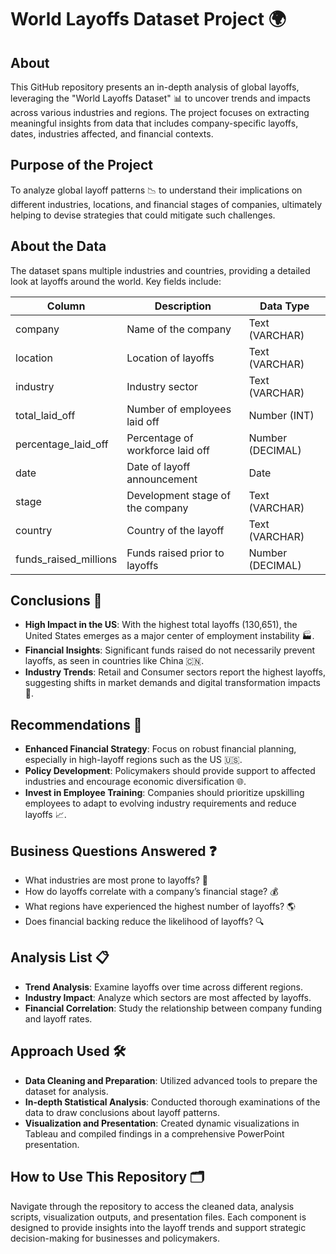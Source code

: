 # World Layoffs Dataset Project 🌍
## About
This GitHub repository presents an in-depth analysis of global layoffs, leveraging the "World Layoffs Dataset" 📊 to uncover trends and impacts across various industries and regions. The project focuses on extracting meaningful insights from data that includes company-specific layoffs, dates, industries affected, and financial contexts.

## Purpose of the Project
To analyze global layoff patterns 📉 to understand their implications on different industries, locations, and financial stages of companies, ultimately helping to devise strategies that could mitigate such challenges.

## About the Data
The dataset spans multiple industries and countries, providing a detailed look at layoffs around the world. Key fields include:

| Column                | Description                       | Data Type   |
|-----------------------|-----------------------------------|-------------|
| company               | Name of the company               | Text (VARCHAR) |
| location              | Location of layoffs               | Text (VARCHAR) |
| industry              | Industry sector                   | Text (VARCHAR) |
| total_laid_off        | Number of employees laid off      | Number (INT) |
| percentage_laid_off   | Percentage of workforce laid off  | Number (DECIMAL) |
| date                  | Date of layoff announcement       | Date |
| stage                 | Development stage of the company  | Text (VARCHAR) |
| country               | Country of the layoff             | Text (VARCHAR) |
| funds_raised_millions | Funds raised prior to layoffs     | Number (DECIMAL) |

## Conclusions 📜
- **High Impact in the US**: With the highest total layoffs (130,651), the United States emerges as a major center of employment instability 🏭.
- **Financial Insights**: Significant funds raised do not necessarily prevent layoffs, as seen in countries like China 🇨🇳.
- **Industry Trends**: Retail and Consumer sectors report the highest layoffs, suggesting shifts in market demands and digital transformation impacts 🛒.

## Recommendations 📝
- **Enhanced Financial Strategy**: Focus on robust financial planning, especially in high-layoff regions such as the US 🇺🇸.
- **Policy Development**: Policymakers should provide support to affected industries and encourage economic diversification 🌐.
- **Invest in Employee Training**: Companies should prioritize upskilling employees to adapt to evolving industry requirements and reduce layoffs 📈.

## Business Questions Answered ❓
- What industries are most prone to layoffs? 🏢
- How do layoffs correlate with a company’s financial stage? 💰
- What regions have experienced the highest number of layoffs? 🌎
- Does financial backing reduce the likelihood of layoffs? 🔍

## Analysis List 📋
- **Trend Analysis**: Examine layoffs over time across different regions.
- **Industry Impact**: Analyze which sectors are most affected by layoffs.
- **Financial Correlation**: Study the relationship between company funding and layoff rates.

## Approach Used 🛠️
- **Data Cleaning and Preparation**: Utilized advanced tools to prepare the dataset for analysis.
- **In-depth Statistical Analysis**: Conducted thorough examinations of the data to draw conclusions about layoff patterns.
- **Visualization and Presentation**: Created dynamic visualizations in Tableau and compiled findings in a comprehensive PowerPoint presentation.

## How to Use This Repository 🗂️
Navigate through the repository to access the cleaned data, analysis scripts, visualization outputs, and presentation files. Each component is designed to provide insights into the layoff trends and support strategic decision-making for businesses and policymakers.
